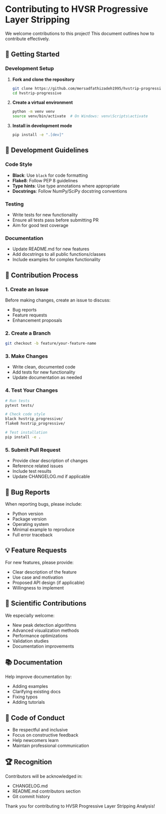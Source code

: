 # Contributing to HVSR Progressive Layer Stripping

We welcome contributions to this project! This document outlines how to contribute effectively.

## 🚀 Getting Started

### Development Setup

1. **Fork and clone the repository**
   ```bash
   git clone https://github.com/mersadfathizadeh1995/hvstrip-progressive.git
   cd hvstrip-progressive
   ```

2. **Create a virtual environment**
   ```bash
   python -m venv venv
   source venv/bin/activate  # On Windows: venv\Scripts\activate
   ```

3. **Install in development mode**
   ```bash
   pip install -e ".[dev]"
   ```

## 🔧 Development Guidelines

### Code Style
- **Black**: Use `black` for code formatting
- **Flake8**: Follow PEP 8 guidelines
- **Type hints**: Use type annotations where appropriate
- **Docstrings**: Follow NumPy/SciPy docstring conventions

### Testing
- Write tests for new functionality
- Ensure all tests pass before submitting PR
- Aim for good test coverage

### Documentation
- Update README.md for new features
- Add docstrings to all public functions/classes
- Include examples for complex functionality

## 📝 Contribution Process

### 1. Create an Issue
Before making changes, create an issue to discuss:
- Bug reports
- Feature requests
- Enhancement proposals

### 2. Create a Branch
```bash
git checkout -b feature/your-feature-name
```

### 3. Make Changes
- Write clean, documented code
- Add tests for new functionality
- Update documentation as needed

### 4. Test Your Changes
```bash
# Run tests
pytest tests/

# Check code style
black hvstrip_progressive/
flake8 hvstrip_progressive/

# Test installation
pip install -e .
```

### 5. Submit Pull Request
- Provide clear description of changes
- Reference related issues
- Include test results
- Update CHANGELOG.md if applicable

## 🐛 Bug Reports

When reporting bugs, please include:
- Python version
- Package version
- Operating system
- Minimal example to reproduce
- Full error traceback

## 💡 Feature Requests

For new features, please provide:
- Clear description of the feature
- Use case and motivation
- Proposed API design (if applicable)
- Willingness to implement

## 🔬 Scientific Contributions

We especially welcome:
- New peak detection algorithms
- Advanced visualization methods
- Performance optimizations
- Validation studies
- Documentation improvements

## 📚 Documentation

Help improve documentation by:
- Adding examples
- Clarifying existing docs
- Fixing typos
- Adding tutorials

## 🙏 Code of Conduct

- Be respectful and inclusive
- Focus on constructive feedback
- Help newcomers learn
- Maintain professional communication

## 🏆 Recognition

Contributors will be acknowledged in:
- CHANGELOG.md
- README.md contributors section
- Git commit history

Thank you for contributing to HVSR Progressive Layer Stripping Analysis!
